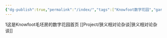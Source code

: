```yaml
---
{"dg-publish":true,"permalink":"/index/","tags":["Knowfoot数字花园","gardenEntry"],"noteIcon":"","created":"2024-01-13T18:37:28.670+08:00"}
---
```


1这是Knowfoot毛坯房的数字花园首页
[[Project/狭义相对论杂谈\|狭义相对论杂谈]]